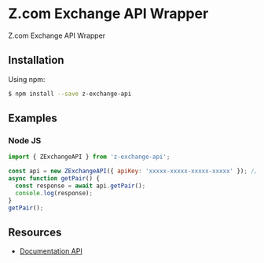 # Z.com Exchange API Wrapper

Z.com Exchange API Wrapper

## Installation

Using npm:

```bash
$ npm install --save z-exchange-api
```

## Examples

### Node JS

```js
import { ZExchangeAPI } from 'z-exchange-api';

const api = new ZExchangeAPI({ apiKey: 'xxxxx-xxxxx-xxxxx-xxxxx' }); // your api key
async function getPair() {
  const response = await api.getPair();
  console.log(response);
}
getPair();
```

## Resources

- [Documentation API](https://ex.z.com)

